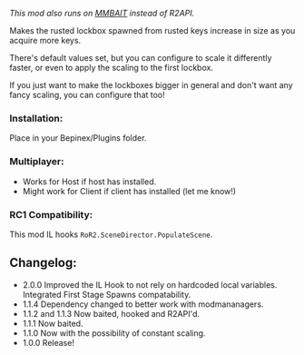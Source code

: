 ﻿*This mod also runs on [MMBAIT](https://thunderstore.io/package/varstyx/MMBAIT/) instead of R2API.*

Makes the rusted lockbox spawned from rusted keys increase in size as you acquire more keys.

There's default values set, but you can configure to scale it differently faster, or even to apply the scaling to the first lockbox.

If you just want to make the lockboxes bigger in general and don't want any fancy scaling, you can configure that too!

### Installation: 
Place in your Bepinex/Plugins folder.

### Multiplayer:
* Works for Host if host has installed.
* Might work for Client if client has installed (let me know!)

### RC1 Compatibility:
This mod IL hooks `RoR2.SceneDirector.PopulateScene`.

## Changelog:
- 2.0.0 Improved the IL Hook to not rely on hardcoded local variables. Integrated First Stage Spawns compatability.
- 1.1.4 Dependency changed to better work with modmananagers.
- 1.1.2 and 1.1.3 Now baited, hooked and R2API'd.
- 1.1.1 Now baited.
- 1.1.0 Now with the possibility of constant scaling.
- 1.0.0 Release!